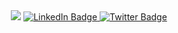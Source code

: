 <div id="header" align="center">
  <img src="https://media.giphy.com/media/Qo2dupDib32rkTY4hX/giphy.gif">
   <a href="https://www.linkedin.com/in/ishan-iqbal-64a0b31b7/">
    <img src="https://img.shields.io/badge/LinkedIn-blue?style=for-the-badge&logo=linkedin&logoColor=white" alt="LinkedIn Badge"/>
     
  </a>
    <a href="https://twitter.com/ishan_grizzly">
    <img src="https://img.shields.io/badge/Twitter-blue?style=for-the-badge&logo=twitter&logoColor=white" alt="Twitter Badge"/>
  </a>
</div>
</div>
